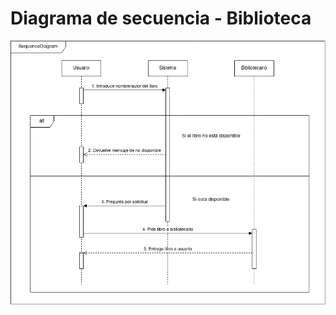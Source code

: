 # Diagrama de secuencia - Biblioteca

<div align=center>

![img](./Diagrama-secuencia-biblioteca.drawio.png)

</div>